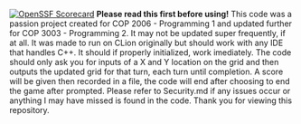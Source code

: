 [![OpenSSF Scorecard](https://api.securityscorecards.dev/projects/github.com/Tangerine-C/CSweeper/badge)](https://securityscorecards.dev/viewer/?uri=github.com/Tangerine-C/CSweeper) 
**Please read this first before using!**
This code was a passion project created for COP 2006 - Programming 1 and updated further for COP 3003 - Programming 2. It may not be updated super frequently, if at all. It was made to run on CLion originally but should work with any IDE that handles C++. It should if properly initialized, work imediately. The code should only ask you for inputs of a X and Y location on the grid and then outputs the updated grid for that turn, each turn until completion. A score will be given then recorded in a file, the code will end after choosing to end the game after prompted. Please refer to Security.md if any issues occur or anything I may have missed is found in the code. Thank you for viewing this repository.
